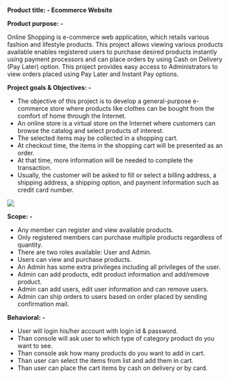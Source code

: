 **Product title: - Ecommerce Website**

**Product purpose: -**

Online Shopping is e-commerce web application, which retails various fashion and lifestyle products. This project allows viewing various products available enables registered users to purchase desired products instantly using payment processors and can place orders by using Cash on Delivery (Pay Later) option. This project provides easy access to Administrators to view orders placed using Pay Later and Instant Pay options.

**Project goals &amp; Objectives: -**

- The objective of this project is to develop a general-purpose e-commerce store where products like clothes can be bought from the comfort of home through the Internet.
- An online store is a virtual store on the Internet where customers can browse the catalog and select products of interest.
- The selected items may be collected in a shopping cart.
- At checkout time, the items in the shopping cart will be presented as an order.
- At that time, more information will be needed to complete the transaction.
- Usually, the customer will be asked to fill or select a billing address, a shipping address, a shipping option, and payment information such as credit card number.

![](RackMultipart20210224-4-1f44po2_html_260e102cd646cf9e.png)

**Scope: -**

- Any member can register and view available products.
- Only registered members can purchase multiple products regardless of quantity.
- There are two roles available: User and Admin.
- Users can view and purchase products.
- An Admin has some extra privileges including all privileges of the user.
- Admin can add products, edit product information and add/remove product.
- Admin can add users, edit user information and can remove users.
- Admin can ship orders to users based on order placed by sending confirmation mail.

**Behavioral: -**
- User will login his/her account with login id & password.
- Than console will ask user to which type of category product do you want to see.
- Than console ask how many products do you want to add in cart.
- Than user can select the items from list and add them in cart.
- Than user can place the cart items by cash on delivery or by card. 
